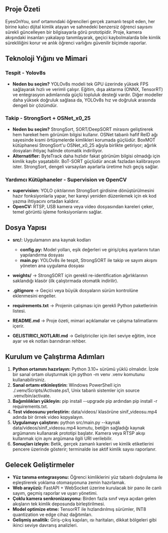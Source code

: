 ## Proje Özeti

EyesOnYou, sınıf ortamındaki öğrencileri gerçek zamanlı tespit eden, her birine kalıcı dijital kimlik atayan ve sahnedeki benzersiz öğrenci sayısını sürekli güncelleyen bir bilgisayarla görü prototipidir. Proje, kamera akışındaki insanları yakalayıp tanımlayarak, geçici kaybolmalarda bile kimlik sürekliliğini korur ve anlık öğrenci varlığını güvenilir biçimde raporlar.

## Teknoloji Yığını ve Mimari

### Tespit - Yolov8s

- **Neden bu seçim?** YOLOv8s modeli tek GPU üzerinde yüksek FPS sağlayarak hızlı ve verimli çalışır. Eğitim, dışa aktarma (ONNX, TensorRT) ve entegrasyon adımlarında güçlü topluluk desteği vardır. Diğer modeller daha yüksek doğruluk sağlasa da, YOLOv8s hız ve doğruluk arasında dengeli bir çözümdür.

### Takip - StrongSort + OSNet_x0_25

- **Neden bu seçim?** StrongSort, SORT/DeepSORT mirasını geliştirerek hem hareket hem görünüm bilgisi kullanır. OSNet tabanlı hafif ReID ağı sayesinde kısmi örtüşmelerde kimlikleri korumada güçlüdür. BoxMOT kütüphanesi StrongSort'u OSNet_x0_25 ağıyla birlikte getiriyor; ağırlık dosyaları ihtiyaç halinde otomatik indiriliyor.
- **Alternatifler:** ByteTrack daha hızlıdır fakat görünüm bilgisi olmadığı için kimlik kaybı yaşatabilir. BoT-SORT güçlüdür ancak fazladan kalibrasyon ister. StrongSort, dengeli varsayılan ayarlarla üretime hızlı geçiş sağlar.

### Yardımcı Kütüphaneler - Supervision ve OpenCV

- **supervision:** YOLO çıktılarının StrongSort girdisine dönüştürülmesini hazır fonksiyonlarla yapar, her kareyi yeniden düzenlemek için ek kod yazma ihtiyacını ortadan kaldırır.
- **OpenCV:** RTSP, USB kamera veya video dosyasından kareleri çeker, temel görüntü işleme fonksiyonlarını sağlar. 


## Dosya Yapısı

- **src/:** Uygulamanın ana kaynak kodları 

  - **config.py:** Model yolları, eşik değerleri ve giriş/çıkış ayarlarını tutan yapılandırma dosyası  
  - **main.py:** YOLOv8s ile tespit, StrongSORT ile takip ve sayım akışını yöneten ana uygulama dosyası

- **weights/** → StrongSORT için gerekli re-identification ağırlıklarının saklandığı klasör (ilk çalıştırmada otomatik indirilir). 

- **.gitignore** → Geçici veya büyük dosyaların sürüm kontrolüne eklenmesini engeller.  

- **requirements.txt** → Projenin çalışması için gerekli Python paketlerinin listesi.  

- **README.md** → Proje özeti, mimari açıklamalar ve çalışma talimatlarını içerir.  

- **GELISTIRICI_NOTLARI.md** → Geliştiriciler için ileri seviye eğitim, ince ayar ve ek notları barındıran rehber.  

## Kurulum ve Çalıştırma Adımları

1. **Python ortamını hazırlayın:** Python 3.10+ sürümü yüklü olmalıdır. İzole bir sanal ortam oluşturmak için python -m venv .venv komutunu kullanabilirsiniz.
2. **Sanal ortamı etkinleştirin:** Windows PowerShell için ./.venv/Scripts/Activate.ps1, Unix tabanlı sistemler için source .venv/bin/activate.
3. **Bağımlılıkları yükleyin:** pip install --upgrade pip ardından pip install -r requirements.txt.
4. **Test videosunu yerleştirin:** data/videos/ klasörüne sinif_videosu.mp4 adında bir örnek video kopyalayın.
5. **Uygulamayı çalıştırın:** python src/main.py --kaynak data/videos/sinif_videosu.mp4 komutu, betiğin sağladığı kaynak argümanını kullanarak prototipi başlatır. Kamera veya RTSP akışı kullanmak için aynı argümana ilgili URI verilebilir.
6. **Sonuçları izleyin:** Betik, gerçek zamanlı kareleri ve kimlik etiketlerini pencere üzerinde gösterir; terminalde ise aktif kimlik sayısı raporlanır.

## Gelecek Geliştirmeler 

- **Yüz tanıma entegrasyonu:** Öğrenci kimliklerini yüz tabanlı doğrulama ile eşleştirerek yoklama otomasyonuna zemin hazırlamak.
- **Web arayüzü:** FastAPI + WebSocket üzerine kurulacak bir pano ile canlı sayım, geçmiş raporlar ve uyarı yönetimi.
- **Çoklu kamera senkronizasyonu:** Birden fazla sınıf veya açıdan gelen akışların tek kimlik deposunda birleştirilmesi.
- **Model optimize etme:** TensorRT ile hızlandırılmış sürümler, INT8 quantization ve edge cihaz dağıtımları.
- **Gelişmiş analitik:** Giriş-çıkış kapıları, ısı haritaları, dikkat bölgeleri gibi ikinci seviye davranış analizleri.
